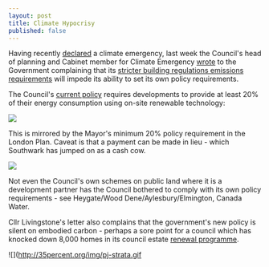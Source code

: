 ```yaml
---
layout: post
title: Climate Hypocrisy
published: false
---
```


Having recently [declared](https://www.southwark.gov.uk/news/2019/apr/southwark-council-declares-climate-change-emergency) a climate emergency, last week the Council's head of planning and Cabinet member for Climate Emergency [wrote](https://twitter.com/Livingstone_RJ/status/1225512725448622081) to the Government complaining that its [stricter building regulations emissions requirements](https://www.architectsjournal.co.uk/news/move-to-change-the-regs-to-slash-emissions-in-all-new-housing/10044639.article) will impede its ability to set its own policy requirements.

The Council's [current policy](https://www.southwark.gov.uk/assets/attach/1820/Sustainable_Design_and_Construction_SPD.pdf) requires developments to provide at least 20% of their energy consumption using on-site renewable technology:

![](http://35percent.org/img/sustainabilityspd.png)

This is mirrored by the Mayor's minimum 20% policy requirement in the London Plan. Caveat is that a payment can be made in lieu - which Southwark has jumped on as a cash cow.

![](http://35percent.org/img/majschemes.png)

Not even the Council's own schemes on public land where it is a development partner has the Council bothered to comply with its own policy requirements - see Heygate/Wood Dene/Aylesbury/Elmington, Canada Water. 

Cllr Livingstone's letter also complains that the government's new policy is silent on embodied carbon - perhaps a sore point for a council which has knocked down 8,000 homes in its council estate [renewal programme](http://35percent.org/great-estates).

![](http://35percent.org/img/pj-strata.gif
